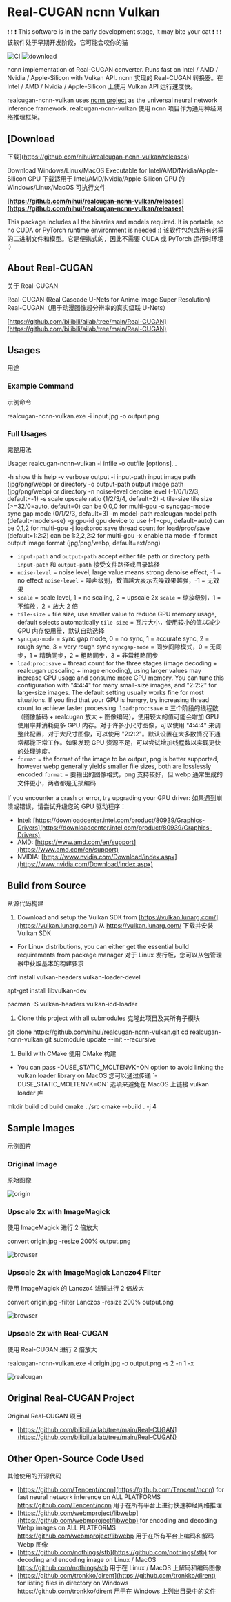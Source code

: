 # Real-CUGAN ncnn Vulkan

:exclamation: :exclamation: :exclamation: This software is in the early development stage, it may bite your cat
:exclamation: :exclamation: :exclamation: 该软件处于早期开发阶段，它可能会咬你的猫

![CI](https://github.com/nihui/realcugan-ncnn-vulkan/workflows/CI/badge.svg) ![download](https://img.shields.io/github/downloads/nihui/realcugan-ncnn-vulkan/total.svg)

ncnn implementation of Real-CUGAN converter. Runs fast on Intel / AMD / Nvidia / Apple-Silicon with Vulkan API.
ncnn 实现的 Real-CUGAN 转换器。在 Intel / AMD / Nvidia / Apple-Silicon 上使用 Vulkan API 运行速度快。

realcugan-ncnn-vulkan uses [ncnn project](https://github.com/Tencent/ncnn) as the universal neural network inference framework.
realcugan-ncnn-vulkan 使用 ncnn 项目作为通用神经网络推理框架。

## [Download
下载](https://github.com/nihui/realcugan-ncnn-vulkan/releases)

Download Windows/Linux/MacOS Executable for Intel/AMD/Nvidia/Apple-Silicon GPU
下载适用于 Intel/AMD/Nvidia/Apple-Silicon GPU 的 Windows/Linux/MacOS 可执行文件

**[https://github.com/nihui/realcugan-ncnn-vulkan/releases](https://github.com/nihui/realcugan-ncnn-vulkan/releases)**

This package includes all the binaries and models required. It is portable, so no CUDA or PyTorch runtime environment is needed :)
该软件包包含所有必需的二进制文件和模型。它是便携式的，因此不需要 CUDA 或 PyTorch 运行时环境 :)

## About Real-CUGAN
关于 Real-CUGAN

Real-CUGAN (Real Cascade U-Nets for Anime Image Super Resolution)
Real-CUGAN（用于动漫图像超分辨率的真实级联 U-Nets）

[https://github.com/bilibili/ailab/tree/main/Real-CUGAN](https://github.com/bilibili/ailab/tree/main/Real-CUGAN)

## Usages
用途
### Example Command
示例命令

realcugan-ncnn-vulkan.exe -i input.jpg -o output.png


### Full Usages
完整用法

Usage: realcugan-ncnn-vulkan -i infile -o outfile [options]...

-h                   show this help
-v                   verbose output
-i input-path        input image path (jpg/png/webp) or directory
-o output-path       output image path (jpg/png/webp) or directory
-n noise-level       denoise level (-1/0/1/2/3, default=-1)
-s scale             upscale ratio (1/2/3/4, default=2)
-t tile-size         tile size (>=32/0=auto, default=0) can be 0,0,0 for multi-gpu
-c syncgap-mode      sync gap mode (0/1/2/3, default=3)
-m model-path        realcugan model path (default=models-se)
-g gpu-id            gpu device to use (-1=cpu, default=auto) can be 0,1,2 for multi-gpu
-j load:proc:save    thread count for load/proc/save (default=1:2:2) can be 1:2,2,2:2 for multi-gpu
-x                   enable tta mode
-f format            output image format (jpg/png/webp, default=ext/png)


*   `input-path` and `output-path` accept either file path or directory path
`input-path` 和 `output-path` 接受文件路径或目录路径
*   `noise-level` = noise level, large value means strong denoise effect, -1 = no effect
`noise-level` = 噪声级别，数值越大表示去噪效果越强，-1 = 无效果
*   `scale` = scale level, 1 = no scaling, 2 = upscale 2x
`scale` = 缩放级别，1 = 不缩放，2 = 放大 2 倍
*   `tile-size` = tile size, use smaller value to reduce GPU memory usage, default selects automatically
`tile-size` = 瓦片大小，使用较小的值以减少 GPU 内存使用量，默认自动选择
*   `syncgap-mode` = sync gap mode, 0 = no sync, 1 = accurate sync, 2 = rough sync, 3 = very rough sync
`syncgap-mode` = 同步间隙模式，0 = 无同步，1 = 精确同步，2 = 粗略同步，3 = 非常粗略同步
*   `load:proc:save` = thread count for the three stages (image decoding + realcugan upscaling + image encoding), using larger values may increase GPU usage and consume more GPU memory. You can tune this configuration with "4:4:4" for many small-size images, and "2:2:2" for large-size images. The default setting usually works fine for most situations. If you find that your GPU is hungry, try increasing thread count to achieve faster processing.
`load:proc:save` = 三个阶段的线程数（图像解码 + realcugan 放大 + 图像编码），使用较大的值可能会增加 GPU 使用率并消耗更多 GPU 内存。对于许多小尺寸图像，可以使用 "4:4:4" 来调整此配置，对于大尺寸图像，可以使用 "2:2:2"。默认设置在大多数情况下通常都能正常工作。如果发现 GPU 资源不足，可以尝试增加线程数以实现更快的处理速度。
*   `format` = the format of the image to be output, png is better supported, however webp generally yields smaller file sizes, both are losslessly encoded
`format` = 要输出的图像格式，png 支持较好，但 webp 通常生成的文件更小，两者都是无损编码

If you encounter a crash or error, try upgrading your GPU driver:
如果遇到崩溃或错误，请尝试升级您的 GPU 驱动程序：

*   Intel: [https://downloadcenter.intel.com/product/80939/Graphics-Drivers](https://downloadcenter.intel.com/product/80939/Graphics-Drivers)
*   AMD: [https://www.amd.com/en/support](https://www.amd.com/en/support)
*   NVIDIA: [https://www.nvidia.com/Download/index.aspx](https://www.nvidia.com/Download/index.aspx)

## Build from Source
从源代码构建

1. Download and setup the Vulkan SDK from [https://vulkan.lunarg.com/](https://vulkan.lunarg.com/)
从 https://vulkan.lunarg.com/ 下载并安装 Vulkan SDK

*   For Linux distributions, you can either get the essential build requirements from package manager
对于 Linux 发行版，您可以从包管理器中获取基本的构建要求

dnf install vulkan-headers vulkan-loader-devel


apt-get install libvulkan-dev


pacman -S vulkan-headers vulkan-icd-loader


1. Clone this project with all submodules
克隆此项目及其所有子模块

git clone https://github.com/nihui/realcugan-ncnn-vulkan.git
cd realcugan-ncnn-vulkan
git submodule update --init --recursive


1. Build with CMake
使用 CMake 构建

*   You can pass -DUSE\_STATIC\_MOLTENVK=ON option to avoid linking the vulkan loader library on MacOS
您可以通过传递 \`-DUSE\_STATIC\_MOLTENVK=ON\` 选项来避免在 MacOS 上链接 vulkan loader 库

mkdir build
cd build
cmake ../src
cmake --build . -j 4


## Sample Images
示例图片
### Original Image
原始图像

![origin](images/0.jpg)

### Upscale 2x with ImageMagick
使用 ImageMagick 进行 2 倍放大

convert origin.jpg -resize 200% output.png


![browser](images/1.png)

### Upscale 2x with ImageMagick Lanczo4 Filter
使用 ImageMagick 的 Lanczo4 滤镜进行 2 倍放大

convert origin.jpg -filter Lanczos -resize 200% output.png


![browser](images/4.png)

### Upscale 2x with Real-CUGAN
使用 Real-CUGAN 进行 2 倍放大

realcugan-ncnn-vulkan.exe -i origin.jpg -o output.png -s 2 -n 1 -x


![realcugan](images/2.png)

## Original Real-CUGAN Project
Original Real-CUGAN 项目

*   [https://github.com/bilibili/ailab/tree/main/Real-CUGAN](https://github.com/bilibili/ailab/tree/main/Real-CUGAN)

## Other Open-Source Code Used
其他使用的开源代码

*   [https://github.com/Tencent/ncnn](https://github.com/Tencent/ncnn) for fast neural network inference on ALL PLATFORMS
https://github.com/Tencent/ncnn 用于在所有平台上进行快速神经网络推理
*   [https://github.com/webmproject/libwebp](https://github.com/webmproject/libwebp) for encoding and decoding Webp images on ALL PLATFORMS
https://github.com/webmproject/libwebp 用于在所有平台上编码和解码 Webp 图像
*   [https://github.com/nothings/stb](https://github.com/nothings/stb) for decoding and encoding image on Linux / MacOS
https://github.com/nothings/stb 用于在 Linux / MacOS 上解码和编码图像
*   [https://github.com/tronkko/dirent](https://github.com/tronkko/dirent) for listing files in directory on Windows
https://github.com/tronkko/dirent 用于在 Windows 上列出目录中的文件

